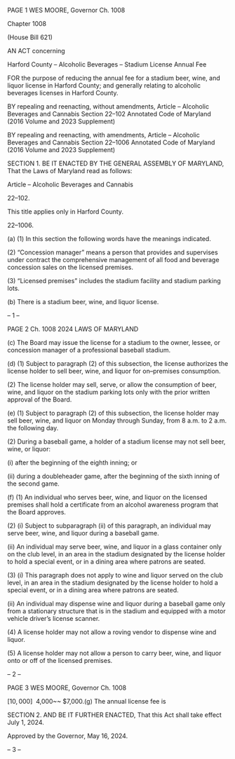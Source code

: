 PAGE 1
WES MOORE, Governor Ch. 1008

Chapter 1008

(House Bill 621)

AN ACT concerning

Harford County – Alcoholic Beverages – Stadium License Annual Fee

FOR the purpose of reducing the annual fee for a stadium beer, wine, and liquor license in
Harford County; and generally relating to alcoholic beverages licenses in Harford
County.

BY repealing and reenacting, without amendments,
Article – Alcoholic Beverages and Cannabis
Section 22–102
Annotated Code of Maryland
(2016 Volume and 2023 Supplement)

BY repealing and reenacting, with amendments,
Article – Alcoholic Beverages and Cannabis
Section 22–1006
Annotated Code of Maryland
(2016 Volume and 2023 Supplement)

SECTION 1. BE IT ENACTED BY THE GENERAL ASSEMBLY OF MARYLAND,
That the Laws of Maryland read as follows:

Article – Alcoholic Beverages and Cannabis

22–102.

This title applies only in Harford County.

22–1006.

(a) (1) In this section the following words have the meanings indicated.

(2) “Concession manager” means a person that provides and supervises
under contract the comprehensive management of all food and beverage concession sales
on the licensed premises.

(3) “Licensed premises” includes the stadium facility and stadium parking
lots.

(b) There is a stadium beer, wine, and liquor license.

– 1 –

PAGE 2
Ch. 1008 2024 LAWS OF MARYLAND

(c) The Board may issue the license for a stadium to the owner, lessee, or
concession manager of a professional baseball stadium.

(d) (1) Subject to paragraph (2) of this subsection, the license authorizes the
license holder to sell beer, wine, and liquor for on–premises consumption.

(2) The license holder may sell, serve, or allow the consumption of beer,
wine, and liquor on the stadium parking lots only with the prior written approval of the
Board.

(e) (1) Subject to paragraph (2) of this subsection, the license holder may sell
beer, wine, and liquor on Monday through Sunday, from 8 a.m. to 2 a.m. the following day.

(2) During a baseball game, a holder of a stadium license may not sell beer,
wine, or liquor:

(i) after the beginning of the eighth inning; or

(ii) during a doubleheader game, after the beginning of the sixth
inning of the second game.

(f) (1) An individual who serves beer, wine, and liquor on the licensed
premises shall hold a certificate from an alcohol awareness program that the Board
approves.

(2) (i) Subject to subparagraph (ii) of this paragraph, an individual may
serve beer, wine, and liquor during a baseball game.

(ii) An individual may serve beer, wine, and liquor in a glass
container only on the club level, in an area in the stadium designated by the license holder
to hold a special event, or in a dining area where patrons are seated.

(3) (i) This paragraph does not apply to wine and liquor served on the
club level, in an area in the stadium designated by the license holder to hold a special event,
or in a dining area where patrons are seated.

(ii) An individual may dispense wine and liquor during a baseball
game only from a stationary structure that is in the stadium and equipped with a motor
vehicle driver’s license scanner.

(4) A license holder may not allow a roving vendor to dispense wine and
liquor.

(5) A license holder may not allow a person to carry beer, wine, and liquor
onto or off of the licensed premises.

– 2 –

PAGE 3
WES MOORE, Governor Ch. 1008

[$10,000] ~~$4,000~~ $7,000.(g) The annual license fee is

SECTION 2. AND BE IT FURTHER ENACTED, That this Act shall take effect July
1, 2024.

Approved by the Governor, May 16, 2024.

– 3 –